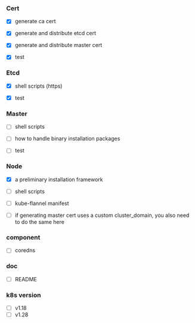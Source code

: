 ### Cert
- [x] generate ca cert
- [x] generate and distribute etcd cert
- [x] generate and distribute master cert
- [x] test



### Etcd

- [x] shell scripts (https)
- [x] test



### Master

- [ ] shell scripts 
- [ ] how to handle binary installation packages
- [ ] test


### Node

- [x] a preliminary installation framework
- [ ] shell scripts
- [ ] kube-flannel manifest
- [ ] if generating master cert uses a custom cluster_domain, you also need to do the same here


### component
- [ ] coredns


### doc

- [ ] README


### k8s version
- [ ] v1.18
- [ ] v1.28